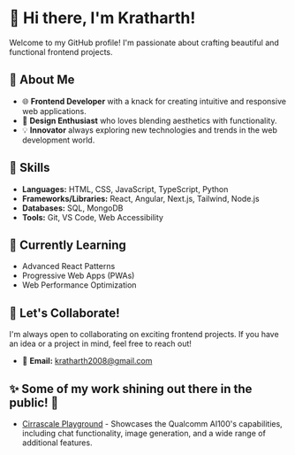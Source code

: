 # 👋 Hi there, I'm Kratharth!

Welcome to my GitHub profile! I'm passionate about crafting beautiful and functional frontend projects.

## 🚀 About Me
- 🌐 **Frontend Developer** with a knack for creating intuitive and responsive web applications.
- 🎨 **Design Enthusiast** who loves blending aesthetics with functionality.
- 💡 **Innovator** always exploring new technologies and trends in the web development world.

## 💼 Skills
- **Languages:** HTML, CSS, JavaScript, TypeScript, Python
- **Frameworks/Libraries:** React, Angular, Next.js, Tailwind, Node.js
- **Databases:** SQL, MongoDB
- **Tools:** Git, VS Code, Web Accessibility

## 🌱 Currently Learning
- Advanced React Patterns
- Progressive Web Apps (PWAs)
- Web Performance Optimization

## 🤝 Let's Collaborate!
I'm always open to collaborating on exciting frontend projects. If you have an idea or a project in mind, feel free to reach out!

- 📧 **Email:** kratharth2008@gmail.com

## ✨ Some of my work shining out there in the public! 🌟

- [Cirrascale Playground](https://aisuite.cirrascale.com/) - Showcases the Qualcomm AI100's capabilities, including chat functionality, image generation, and a wide range of additional features.
